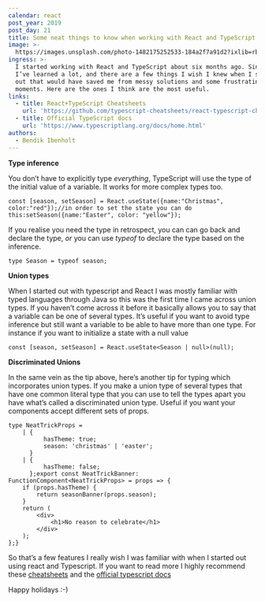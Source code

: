 ```yaml
---
calendar: react
post_year: 2019
post_day: 21
title: Some neat things to know when working with React and TypeScript
image: >-
  https://images.unsplash.com/photo-1482175252533-184a2f7a91d2?ixlib=rb-1.2.1&ixid=eyJhcHBfaWQiOjEyMDd9&auto=format&fit=crop&w=1349&q=80
ingress: >-
  I started working with React and TypeScript about six months ago. Since then
  I’ve learned a lot, and there are a few things I wish I knew when I started
  out that would have saved me from messy solutions and some frustrating
  moments. Here are the ones I think are the most useful.
links:
  - title: React+TypeScript Cheatsheets
    url: 'https://github.com/typescript-cheatsheets/react-typescript-cheatsheet'
  - title: Official TypeScript docs
    url: 'https://www.typescriptlang.org/docs/home.html'
authors:
  - Bendik Ibenholt
---
```

**Type inference** 

You don’t have to explicitly type _everything_, TypeScript will use the type of the initial value of a variable. It  works for more complex types too.

```
const [season, setSeason] = React.useState({name:"Christmas", color:"red"});//in order to set the state you can do this:setSeason({name:"Easter", color: "yellow"});
```

If you realise you need the type in retrospect, you can can go back and declare the type, _or_ you can use _typeof_ to declare the type based on the inference.

```
type Season = typeof season;
```



**Union types**

When I started out with typescript and React I was mostly familiar with typed languages through Java so this was the first time I came across union types. If you haven’t come across it before it basically allows you to say that a variable can be one of several types. It’s useful if you want to avoid type inference but still want a variable to be able to have more than one type. For instance if you want to initialize a state with a null value

```
const [season, setSeason] = React.useState<Season | null>(null);
```

**Discriminated Unions**

In the same vein as the tip above, here’s another tip for typing which incorporates union types. If you make a union type of several types that have one common literal type that you can use to tell the types apart you have what’s called a discriminated union type. Useful if you want your components accept different sets of props. 



```
type NeatTrickProps =    | {          hasTheme: true;          season: 'christmas' | 'easter';      }    | {          hasTheme: false;      };export const NeatTrickBanner: FunctionComponent<NeatTrickProps> = props => {    if (props.hasTheme) {        return seasonBanner(props.season);    }    return (        <div>            <h1>No reason to celebrate</h1>        </div>    );};}
```



So that’s a few features I really wish I was familiar with when I started out using react and Typescript. If you want to read more I highly recommend these [cheatsheets](https://github.com/typescript-cheatsheets/react-typescript-cheatsheet) and the [official typescript docs](https://www.typescriptlang.org/docs/home.html)

Happy holidays :-)
